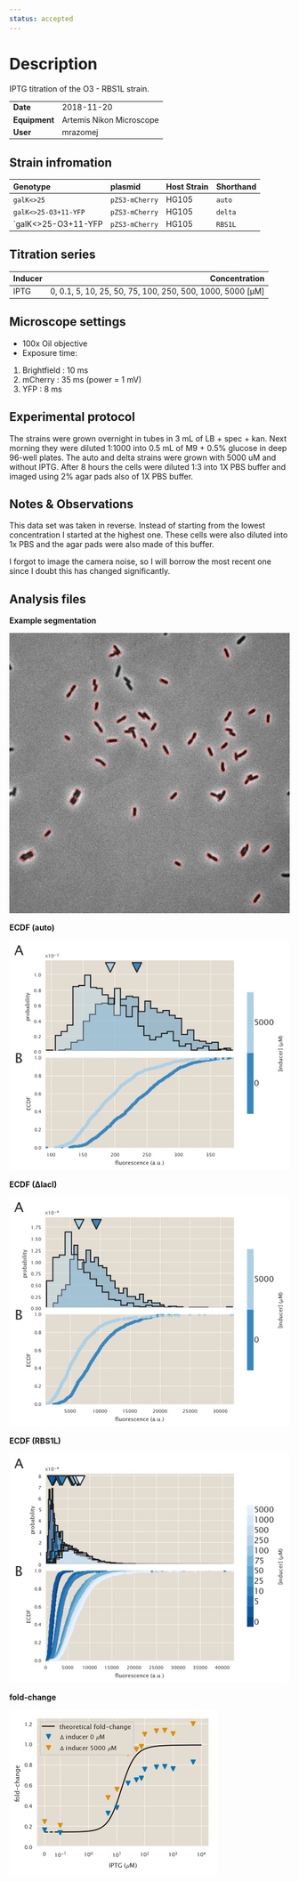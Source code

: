 ```yaml
---
status: accepted
---
```


# Description
IPTG titration of the O3 - RBS1L strain.

| | |
|-|-|
| __Date__ | 2018-11-20 |
| __Equipment__ | Artemis Nikon Microscope |
| __User__ | mrazomej |

## Strain infromation
| Genotype | plasmid | Host Strain | Shorthand |
| :------- | :------ | :---------- | :-------- |
| `galK<>25` | `pZS3-mCherry` | HG105 | `auto` |
| `galK<>25-O3+11-YFP` | `pZS3-mCherry` | HG105 | `delta` |
| `galK<>25-O3+11-YFP | `pZS3-mCherry` | HG105 | `RBS1L` |

## Titration series
| Inducer | Concentration |
| :------ | ------------: |
| IPTG | 0, 0.1, 5, 10, 25, 50, 75, 100, 250, 500, 1000, 5000 [µM] |

## Microscope settings

* 100x Oil objective
* Exposure time:
1. Brightfield : 10 ms
2. mCherry : 35 ms (power = 1 mV)
3. YFP : 8 ms

## Experimental protocol

The strains were grown overnight in tubes in 3 mL of LB + spec + kan.
Next morning they were diluted 1:1000 into 0.5 mL of M9 + 0.5% glucose
in deep 96-well plates.
The auto and delta strains were grown with 5000 uM and without IPTG.
After 8 hours the cells were diluted 1:3 into 1X PBS buffer and imaged
using 2% agar pads also of 1X PBS buffer.

## Notes & Observations

This data set was taken in reverse. Instead of starting from the
lowest concentration I started at the highest one.
These cells were also diluted into 1x PBS and the agar pads were also made of
this buffer.

I forgot to image the camera noise, so I will borrow the most recent one since
I doubt this has changed significantly.

## Analysis files

**Example segmentation**

![](outdir/example_segmentation.png)

**ECDF (auto)**

![](outdir/auto_fluor_ecdf.png)

**ECDF (∆lacI)**

![](outdir/delta_fluor_ecdf.png)

**ECDF (RBS1L)**

![](outdir/exp_fluor_ecdf.png)

**fold-change**

![](outdir/fold_change.png)
